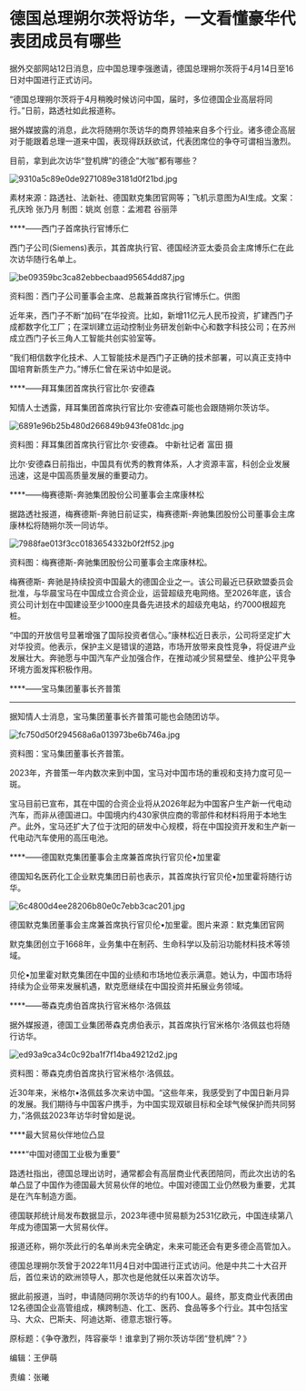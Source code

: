 # 德国总理朔尔茨将访华，一文看懂豪华代表团成员有哪些

据外交部网站12日消息，应中国总理李强邀请，德国总理朔尔茨将于4月14日至16日对中国进行正式访问。

“德国总理朔尔茨将于4月稍晚时候访问中国，届时，多位德国企业高层将同行。”日前，路透社如此报道称。

据外媒披露的消息，此次将随朔尔茨访华的商界领袖来自多个行业。诸多德企高层对于能跟着总理一道来中国，表现得跃跃欲试，代表团席位的争夺可谓相当激烈。

目前，拿到此次访华“登机牌”的德企“大咖”都有哪些？

![9310a5c89e0de9271089e3181d0f21bd.jpg](https://raw.githubusercontent.com/qqhsx/qqnews_image/main/2024/04/13/德国总理朔尔茨将访华，一文看懂豪华代表团成员有哪些/9310a5c89e0de9271089e3181d0f21bd.jpg)

素材来源：路透社、法新社、德国默克集团官网等；飞机示意图为AI生成。文案：孔庆玲 张乃月 制图：姚岚 创意：孟湘君 谷丽萍

****——西门子首席执行官博乐仁

西门子公司(Siemens)表示，其首席执行官、德国经济亚太委员会主席博乐仁在此次访华随行名单上。

![be09359bc3ca82ebbecbaad95654dd87.jpg](https://raw.githubusercontent.com/qqhsx/qqnews_image/main/2024/04/13/德国总理朔尔茨将访华，一文看懂豪华代表团成员有哪些/be09359bc3ca82ebbecbaad95654dd87.jpg)

资料图：西门子公司董事会主席、总裁兼首席执行官博乐仁。供图

近年来，西门子不断“加码”在华投资。比如，新增11亿元人民币投资，扩建西门子成都数字化工厂；在深圳建立运动控制业务研发创新中心和数字科技公司；在苏州成立西门子长三角人工智能共创实验室等。

“我们相信数字化技术、人工智能技术是西门子正确的技术部署，可以真正支持中国培育新质生产力。”博乐仁曾在采访中如是说。

****——拜耳集团首席执行官比尔·安德森

知情人士透露，拜耳集团首席执行官比尔·安德森可能也会跟随朔尔茨访华。

![6891e96b25b480d266849b943fe081dc.jpg](https://raw.githubusercontent.com/qqhsx/qqnews_image/main/2024/04/13/德国总理朔尔茨将访华，一文看懂豪华代表团成员有哪些/6891e96b25b480d266849b943fe081dc.jpg)

资料图：拜耳集团首席执行官比尔·安德森。 中新社记者 富田 摄

比尔·安德森日前指出，中国具有优秀的教育体系，人才资源丰富，科创企业发展迅速，这是中国高质量发展的重要动力。

****——梅赛德斯-奔驰集团股份公司董事会主席康林松

据路透社报道，梅赛德斯-奔驰日前证实，梅赛德斯-奔驰集团股份公司董事会主席康林松将随朔尔茨一同访华。

![7988fae013f3cc0183654332b0f2ff52.jpg](https://raw.githubusercontent.com/qqhsx/qqnews_image/main/2024/04/13/德国总理朔尔茨将访华，一文看懂豪华代表团成员有哪些/7988fae013f3cc0183654332b0f2ff52.jpg)

资料图：梅赛德斯-奔驰集团股份公司董事会主席康林松。

梅赛德斯-
奔驰是持续投资中国最大的德国企业之一。该公司最近已获欧盟委员会批准，与华晨宝马在中国成立合资企业，运营超级充电网络。至2026年底，该合资公司计划在中国建设至少1000座具备先进技术的超级充电站，约7000根超充桩。

“中国的开放信号显著增强了国际投资者信心。”康林松近日表示，公司将坚定扩大对华投资。他表示，保护主义是错误的道路，市场开放带来良性竞争，将促进产业发展壮大。奔驰愿与中国汽车产业加强合作，在推动减少贸易壁垒、维护公平竞争环境方面发挥积极作用。

****——宝马集团董事长齐普策

****

据知情人士消息，宝马集团董事长齐普策可能也会随团访华。

![fc750d50f294568a6a013973be6b746a.jpg](https://raw.githubusercontent.com/qqhsx/qqnews_image/main/2024/04/13/德国总理朔尔茨将访华，一文看懂豪华代表团成员有哪些/fc750d50f294568a6a013973be6b746a.jpg)

资料图：宝马集团董事长齐普策。

2023年，齐普策一年内数次来到中国，宝马对中国市场的重视和支持力度可见一斑。

宝马目前已宣布，其在中国的合资企业将从2026年起为中国客户生产新一代电动汽车，而非从德国进口。中国境内约430家供应商的零部件和材料将用于本地生产。此外，宝马还扩大了位于沈阳的研发中心规模，将在中国投资开发和生产新一代电动汽车使用的高压电池。

****——德国默克集团董事会主席兼首席执行官贝伦•加里霍

德国知名医药化工企业默克集团日前也表示，其首席执行官贝伦•加里霍将随行访华。

![6c4800d4ee28206b80e0c7ebb3cac201.jpg](https://raw.githubusercontent.com/qqhsx/qqnews_image/main/2024/04/13/德国总理朔尔茨将访华，一文看懂豪华代表团成员有哪些/6c4800d4ee28206b80e0c7ebb3cac201.jpg)

德国默克集团董事会主席兼首席执行官贝伦•加里霍。图片来源：默克集团官网

默克集团创立于1668年，业务集中在制药、生命科学以及前沿功能材料技术等领域。

贝伦•加里霍对默克集团在中国的业绩和市场地位表示满意。她认为，中国市场将持续为企业带来发展机遇，默克愿继续在中国投资并拓展业务领域。

****——蒂森克虏伯首席执行官米格尔·洛佩兹

据外媒报道，德国工业集团蒂森克虏伯表示，其首席执行官米格尔·洛佩兹也将随行访华。

![ed93a9ca34c0c92ba1f7f14ba49212d2.jpg](https://raw.githubusercontent.com/qqhsx/qqnews_image/main/2024/04/13/德国总理朔尔茨将访华，一文看懂豪华代表团成员有哪些/ed93a9ca34c0c92ba1f7f14ba49212d2.jpg)

资料图：蒂森克虏伯首席执行官米格尔·洛佩兹。

近30年来，米格尔•洛佩兹多次来访中国。“这些年来，我感受到了中国日新月异的发展。我们期待与中国客户携手，为中国实现双碳目标和全球气候保护而共同努力，”洛佩兹2023年访华时曾如是说。

****最大贸易伙伴地位凸显

****“中国对德国工业极为重要”

路透社指出，德国总理出访时，通常都会有高层商业代表团陪同，而此次出访的名单凸显了中国作为德国最大贸易伙伴的地位。中国对德国工业仍然极为重要，尤其是在汽车制造方面。

德国联邦统计局发布数据显示，2023年德中贸易额为2531亿欧元，中国连续第八年成为德国第一大贸易伙伴。

报道还称，朔尔茨此行的名单尚未完全确定，未来可能还会有更多德企高管加入。

德国总理朔尔茨曾于2022年11月4日对中国进行正式访问。他是中共二十大召开后，首位来访的欧洲领导人，那次也是他就任以来首次访华。

据此前报道，当时，申请随同朔尔茨访华的约有100人。最终，那支商业代表团由12名德国企业高管组成，横跨制造、化工、医药、食品等多个行业。其中包括宝马、大众、巴斯夫、阿迪达斯、德意志银行等。

原标题：《争夺激烈，阵容豪华！谁拿到了朔尔茨访华团“登机牌”？》

编辑：王伊萌

责编：张曦

